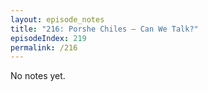 ```yaml
---
layout: episode_notes
title: "216: Porshe Chiles — Can We Talk?"
episodeIndex: 219
permalink: /216
---
```

No notes yet.

